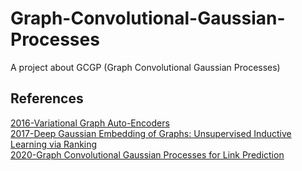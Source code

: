 # Graph-Convolutional-Gaussian-Processes
A project about GCGP (Graph Convolutional Gaussian Processes)
## References  
[2016-Variational Graph Auto-Encoders](https://arxiv.org/abs/1611.07308)  
[2017-Deep Gaussian Embedding of Graphs: Unsupervised Inductive Learning via Ranking](https://arxiv.org/abs/1707.03815)  
[2020-Graph Convolutional Gaussian Processes for Link Prediction](https://arxiv.org/abs/2002.04337)  
